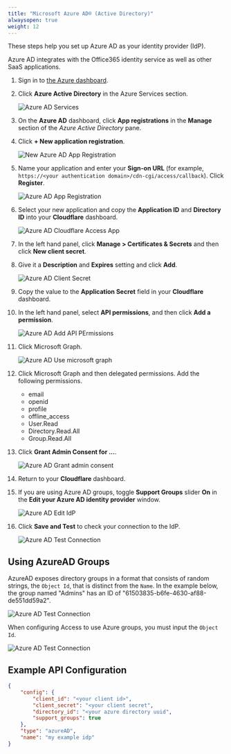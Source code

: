 ```yaml
---
title: "Microsoft Azure AD® (Active Directory)"
alwaysopen: true
weight: 12
---
```



These steps help you set up Azure AD as your identity provider (IdP).

<Aside>

Azure AD integrates with the Office365 identity service as well as other SaaS applications.
</Aside>

1. Sign in to [the Azure dashboard](https://portal.azure.com/).
2. Click **Azure Active Directory** in the Azure Services section.

    ![Azure AD Services](../static/azure/azuread-1.png)

3. On the **Azure AD** dashboard, click **App registrations** in the **Manage** section of the _Azure Active Directory_ pane.
4. Click **+ New application registration**.

    ![New Azure AD App Registration](../static/azure/azuread-2.png)

5. Name your application and enter your **Sign-on URL** (for example, `https://<your authentication domain>/cdn-cgi/access/callback`). Click **Register**.

    ![Azure AD App Registration](../static/azure/azuread-3.png)

6. Select your new application and copy the **Application ID** and **Directory ID** into your **Cloudflare** dashboard.

    ![Azure AD Cloudflare Access App](../static/azure/azuread-4.png)

7. In the left hand panel, click **Manage > Certificates & Secrets** and then click **New client secret**.

8. Give it a **Description** and **Expires** setting and click **Add**.

     ![Azure AD Client Secret](../static/azure/azuread-6.png)

9. Copy the value to the **Application Secret** field in your **Cloudflare** dashboard.

10. In the left hand panel, select **API permissions**, and then click **Add a permission**.

    ![Azure AD Add API PErmissions](../static/azure/azuread-7.png)

11. Click Microsoft Graph.

    ![Azure AD Use microsoft graph](../static/azure/azuread-8.png)

12. Click Microsoft Graph and then delegated permissions. Add the following permissions.

    - email
    - openid
    - profile
    - offline_access
    - User.Read
    - Directory.Read.All
    - Group.Read.All

13. Click **Grant Admin Consent for ...**.

    ![Azure AD Grant admin consent](../static/azure/azuread-9.png)

14. Return to your **Cloudflare** dashboard.
15. If you are using Azure AD groups, toggle **Support Groups** slider **On** in the **Edit your Azure AD identity provider** window.

    ![Azure AD Edit IdP](../static/azure/azuread-10.png)

16. Click **Save and Test** to check your connection to the IdP.

    ![Azure AD Test Connection](../static/azure/azuread-11.png)

## Using AzureAD Groups

AzureAD exposes directory groups in a format that consists of random strings, the `Object Id`, that is distinct from the `Name`. In the example below, the group named "Admins" has an ID of "61503835-b6fe-4630-af88-de551dd59a2".

![Azure AD Test Connection](../static/azure/object-id.png)

When configuring Access to use Azure groups, you must input the `Object Id`.

![Azure AD Test Connection](../static/azure/group-config.png)

## Example API Configuration

```json
{
    "config": {
        "client_id": "<your client id>",
        "client_secret": "<your client secret",
        "directory_id": "<your azure directory uuid",
        "support_groups": true
    },
    "type": "azureAD",
    "name": "my example idp"
}
```
